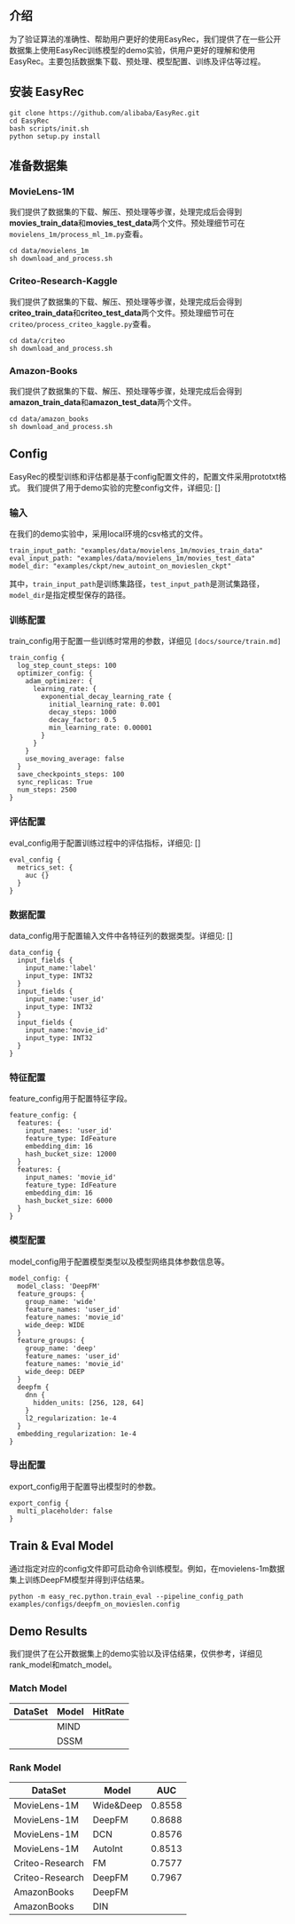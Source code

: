 ## 介绍
为了验证算法的准确性、帮助用户更好的使用EasyRec，我们提供了在一些公开数据集上使用EasyRec训练模型的demo实验，供用户更好的理解和使用EasyRec。主要包括数据集下载、预处理、模型配置、训练及评估等过程。

## 安装 EasyRec
```
git clone https://github.com/alibaba/EasyRec.git
cd EasyRec
bash scripts/init.sh
python setup.py install
```

## 准备数据集
### MovieLens-1M
我们提供了数据集的下载、解压、预处理等步骤，处理完成后会得到**movies_train_data**和**movies_test_data**两个文件。预处理细节可在`movielens_1m/process_ml_1m.py`查看。
```
cd data/movielens_1m
sh download_and_process.sh
```
### Criteo-Research-Kaggle
我们提供了数据集的下载、解压、预处理等步骤，处理完成后会得到**criteo_train_data**和**criteo_test_data**两个文件。预处理细节可在`criteo/process_criteo_kaggle.py`查看。
```
cd data/criteo
sh download_and_process.sh
```
### Amazon-Books
我们提供了数据集的下载、解压、预处理等步骤，处理完成后会得到**amazon_train_data**和**amazon_test_data**两个文件。
```
cd data/amazon_books
sh download_and_process.sh
```

## Config
EasyRec的模型训练和评估都是基于config配置文件的，配置文件采用prototxt格式。
我们提供了用于demo实验的完整config文件，详细见: []

### 输入
在我们的demo实验中，采用local环境的csv格式的文件。
```
train_input_path: "examples/data/movielens_1m/movies_train_data"
eval_input_path: "examples/data/movielens_1m/movies_test_data"
model_dir: "examples/ckpt/new_autoint_on_movieslen_ckpt"
```
其中，`train_input_path`是训练集路径，`test_input_path`是测试集路径，`model_dir`是指定模型保存的路径。
### 训练配置
train_config用于配置一些训练时常用的参数，详细见 `[docs/source/train.md]`
```
train_config {
  log_step_count_steps: 100
  optimizer_config: {
    adam_optimizer: {
      learning_rate: {
        exponential_decay_learning_rate {
          initial_learning_rate: 0.001
          decay_steps: 1000
          decay_factor: 0.5
          min_learning_rate: 0.00001
        }
      }
    }
    use_moving_average: false
  }
  save_checkpoints_steps: 100
  sync_replicas: True
  num_steps: 2500
}
```
### 评估配置
eval_config用于配置训练过程中的评估指标，详细见: []
```
eval_config {
  metrics_set: {
    auc {}
  }
}
```
### 数据配置
data_config用于配置输入文件中各特征列的数据类型。详细见: []
```
data_config {
  input_fields {
    input_name:'label'
    input_type: INT32
  }
  input_fields {
    input_name:'user_id'
    input_type: INT32
  }
  input_fields {
    input_name:'movie_id'
    input_type: INT32
  }
}
```
### 特征配置
feature_config用于配置特征字段。
```
feature_config: {
  features: {
    input_names: 'user_id'
    feature_type: IdFeature
    embedding_dim: 16
    hash_bucket_size: 12000
  }
  features: {
    input_names: 'movie_id'
    feature_type: IdFeature
    embedding_dim: 16
    hash_bucket_size: 6000
  }
}
```
### 模型配置
model_config用于配置模型类型以及模型网络具体参数信息等。
```
model_config: {
  model_class: 'DeepFM'
  feature_groups: {
    group_name: 'wide'
    feature_names: 'user_id'
    feature_names: 'movie_id'
    wide_deep: WIDE
  }
  feature_groups: {
    group_name: 'deep'
    feature_names: 'user_id'
    feature_names: 'movie_id'
    wide_deep: DEEP
  }
  deepfm {
    dnn {
      hidden_units: [256, 128, 64]
    }
    l2_regularization: 1e-4
  }
  embedding_regularization: 1e-4
}
```
### 导出配置
export_config用于配置导出模型时的参数。
```
export_config {
  multi_placeholder: false
}
```

## Train & Eval Model
通过指定对应的config文件即可启动命令训练模型。例如，在movielens-1m数据集上训练DeepFM模型并得到评估结果。
```
python -m easy_rec.python.train_eval --pipeline_config_path examples/configs/deepfm_on_movieslen.config
```
## Demo Results
我们提供了在公开数据集上的demo实验以及评估结果，仅供参考，详细见rank_model和match_model。

### Match Model
| DataSet | Model | HitRate |
| ------- | ------- | ------- |
|  | MIND |  |
|  | DSSM |  |

### Rank Model
| DataSet | Model | AUC |
| ------- | ------- | ------- |
| MovieLens-1M | Wide&Deep | 0.8558 |
| MovieLens-1M | DeepFM | 0.8688 |
| MovieLens-1M | DCN | 0.8576 |
| MovieLens-1M | AutoInt | 0.8513 |
| Criteo-Research | FM | 0.7577 |
| Criteo-Research | DeepFM | 0.7967 |
| AmazonBooks | DeepFM |  |
| AmazonBooks | DIN |  |
